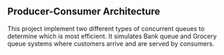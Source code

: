 ## Producer-Consumer Architecture

This project implement two different types of concurrent queues to determine which is most efficient. It simulates Bank queue and Grocery queue systems where customers arrive and are served by consumers.
